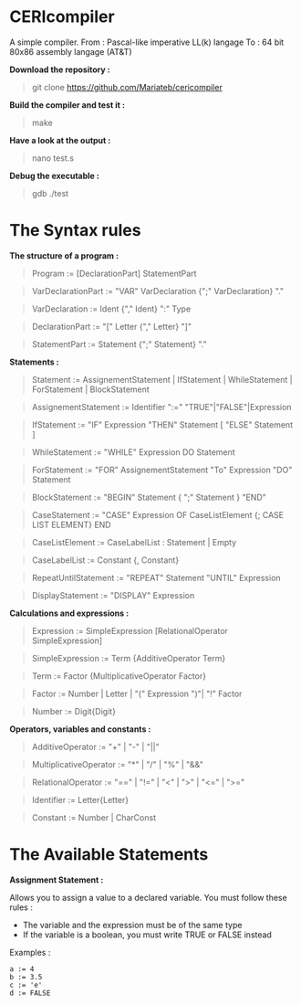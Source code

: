 # CERIcompiler

A simple compiler.
From : Pascal-like imperative LL(k) langage
To : 64 bit 80x86 assembly langage (AT&T)

**Download the repository :**

> git clone https://github.com/Mariateb/cericompiler

**Build the compiler and test it :**

> make

**Have a look at the output :**

> nano test.s

**Debug the executable :**

> gdb ./test

# The Syntax rules

**The structure of a program :**

> Program := [DeclarationPart] StatementPart

> VarDeclarationPart := "VAR" VarDeclaration {";" VarDeclaration} "."

> VarDeclaration := Ident {"," Ident} ":" Type

> DeclarationPart := "[" Letter {"," Letter} "]"

> StatementPart := Statement {";" Statement} "."

**Statements :**

> Statement := AssignementStatement | IfStatement | WhileStatement | ForStatement | BlockStatement

> AssignementStatement := Identifier ":=" "TRUE"|"FALSE"|Expression

> IfStatement := "IF" Expression "THEN" Statement [ "ELSE" Statement ]

> WhileStatement := "WHILE" Expression DO Statement

> ForStatement := "FOR" AssignementStatement "To" Expression "DO" Statement

> BlockStatement := "BEGIN" Statement { ";" Statement } "END"

> CaseStatement := "CASE" Expression OF CaseListElement {; CASE LIST ELEMENT} END

> CaseListElement := CaseLabelList : Statement | Empty

> CaseLabelList := Constant {, Constant}

> RepeatUntilStatement := "REPEAT" Statement "UNTIL" Expression

> DisplayStatement := "DISPLAY" Expression

**Calculations and expressions :**

> Expression := SimpleExpression [RelationalOperator SimpleExpression]

> SimpleExpression := Term {AdditiveOperator Term}

> Term := Factor {MultiplicativeOperator Factor}

> Factor := Number | Letter | "(" Expression ")"| "!" Factor

> Number := Digit{Digit}

**Operators, variables and constants :**

> AdditiveOperator := "+" | "-" | "||"

> MultiplicativeOperator := "*" | "/" | "%" | "&&"

> RelationalOperator := "==" | "!=" | "<" | ">" | "<=" | ">="

> Identifier := Letter{Letter}

> Constant := Number | CharConst

# The Available Statements

**Assignment Statement :**


Allows you to assign a value to a declared variable. You must follow these rules :
- The variable and the expression must be of the same type
- If the variable is a boolean, you must write TRUE or FALSE instead

Examples :

```
a := 4
b := 3.5
c := 'e'
d := FALSE
```
